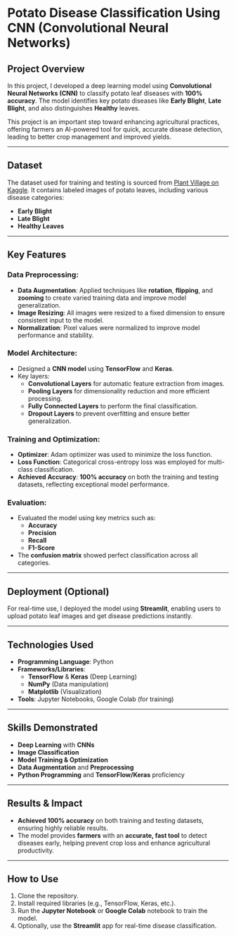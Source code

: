 # **Potato Disease Classification Using CNN (Convolutional Neural Networks)**

## **Project Overview**
In this project, I developed a deep learning model using **Convolutional Neural Networks (CNN)** to classify potato leaf diseases with **100% accuracy**. The model identifies key potato diseases like **Early Blight**, **Late Blight**, and also distinguishes **Healthy** leaves. 

This project is an important step toward enhancing agricultural practices, offering farmers an AI-powered tool for quick, accurate disease detection, leading to better crop management and improved yields.

---

## **Dataset**
The dataset used for training and testing is sourced from [Plant Village on Kaggle](https://www.kaggle.com/arjuntejaswi/plant-village). It contains labeled images of potato leaves, including various disease categories:
- **Early Blight**
- **Late Blight**
- **Healthy Leaves**

---

## **Key Features**

### **Data Preprocessing**:
- **Data Augmentation**: Applied techniques like **rotation**, **flipping**, and **zooming** to create varied training data and improve model generalization.
- **Image Resizing**: All images were resized to a fixed dimension to ensure consistent input to the model.
- **Normalization**: Pixel values were normalized to improve model performance and stability.

### **Model Architecture**:
- Designed a **CNN model** using **TensorFlow** and **Keras**.
- Key layers:
  - **Convolutional Layers** for automatic feature extraction from images.
  - **Pooling Layers** for dimensionality reduction and more efficient processing.
  - **Fully Connected Layers** to perform the final classification.
  - **Dropout Layers** to prevent overfitting and ensure better generalization.

### **Training and Optimization**:
- **Optimizer**: Adam optimizer was used to minimize the loss function.
- **Loss Function**: Categorical cross-entropy loss was employed for multi-class classification.
- **Achieved Accuracy**: **100% accuracy** on both the training and testing datasets, reflecting exceptional model performance.

### **Evaluation**:
- Evaluated the model using key metrics such as:
  - **Accuracy**
  - **Precision**
  - **Recall**
  - **F1-Score**
- The **confusion matrix** showed perfect classification across all categories.

---

## **Deployment (Optional)**
For real-time use, I deployed the model using **Streamlit**, enabling users to upload potato leaf images and get disease predictions instantly.

---

## **Technologies Used**
- **Programming Language**: Python
- **Frameworks/Libraries**: 
  - **TensorFlow** & **Keras** (Deep Learning)
  - **NumPy** (Data manipulation)
  - **Matplotlib** (Visualization)
- **Tools**: Jupyter Notebooks, Google Colab (for training)

---

## **Skills Demonstrated**
- **Deep Learning** with **CNNs**
- **Image Classification**
- **Model Training & Optimization**
- **Data Augmentation** and **Preprocessing**
- **Python Programming** and **TensorFlow/Keras** proficiency

---

## **Results & Impact**
- **Achieved 100% accuracy** on both training and testing datasets, ensuring highly reliable results.
- The model provides **farmers** with an **accurate, fast tool** to detect diseases early, helping prevent crop loss and enhance agricultural productivity.

---

## **How to Use**  
1. Clone the repository.
2. Install required libraries (e.g., TensorFlow, Keras, etc.).
3. Run the **Jupyter Notebook** or **Google Colab** notebook to train the model.
4. Optionally, use the **Streamlit** app for real-time disease classification.

